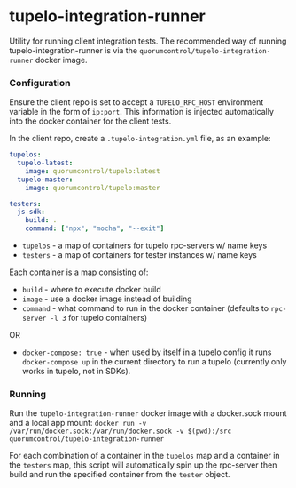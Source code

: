 # tupelo-integration-runner
Utility for running client integration tests. The recommended way of running tupelo-integration-runner is via the `quorumcontrol/tupelo-integration-runner` docker image.

### Configuration
Ensure the client repo is set to accept a `TUPELO_RPC_HOST` environment variable in the form of `ip:port`. This information is injected automatically into the docker container for the client tests.

In the client repo, create a `.tupelo-integration.yml` file, as an example:
``` yaml
tupelos:
  tupelo-latest:
    image: quorumcontrol/tupelo:latest
  tupelo-master:
    image: quorumcontrol/tupelo:master

testers:
  js-sdk:
    build: .
    command: ["npx", "mocha", "--exit"]
```

* `tupelos` - a map of containers for tupelo rpc-servers w/ name keys
* `testers` - a map of containers for tester instances w/ name keys

Each container is a map consisting of:

* `build` - where to execute docker build
* `image` - use a docker image instead of building
* `command` - what command to run in the docker container (defaults to `rpc-server -l 3` for tupelo containers)

OR

* `docker-compose: true` - when used by itself in a tupelo config it runs `docker-compose up` in the current
directory to run a tupelo (currently only works in tupelo, not in SDKs).

### Running
Run the `tupelo-integration-runner` docker image with a docker.sock mount and a local app mount:
`docker run -v /var/run/docker.sock:/var/run/docker.sock -v $(pwd):/src quorumcontrol/tupelo-integration-runner`

For each combination of a container in the `tupelos` map and a container in the `testers` map, this script will
automatically spin up the rpc-server then build and run the specified container from the `tester` object.
